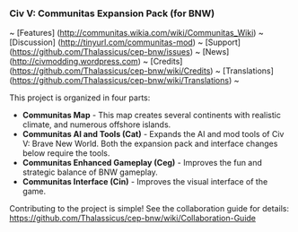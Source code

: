 ### Civ V: Communitas Expansion Pack (for BNW)

 ~ [Features] (http://communitas.wikia.com/wiki/Communitas_Wiki)
 ~ [Discussion] (http://tinyurl.com/communitas-mod)
 ~ [Support] (https://github.com/Thalassicus/cep-bnw/issues)
 ~ [News] (http://civmodding.wordpress.com)
 ~ [Credits] (https://github.com/Thalassicus/cep-bnw/wiki/Credits)
 ~ [Translations] (https://github.com/Thalassicus/cep-bnw/wiki/Translations)
 ~

This project is organized in four parts:

- **Communitas Map** - This map creates several continents with realistic climate, and numerous offshore islands.  
- **Communitas AI and Tools (Cat)** - Expands the AI and mod tools of Civ V: Brave New World. Both the expansion pack and interface changes below require the tools.  
- **Communitas Enhanced Gameplay (Ceg)** - Improves the fun and strategic balance of BNW gameplay.  
- **Communitas Interface (Cin)** - Improves the visual interface of the game.


Contributing to the project is simple! See the collaboration guide for details:  
https://github.com/Thalassicus/cep-bnw/wiki/Collaboration-Guide

